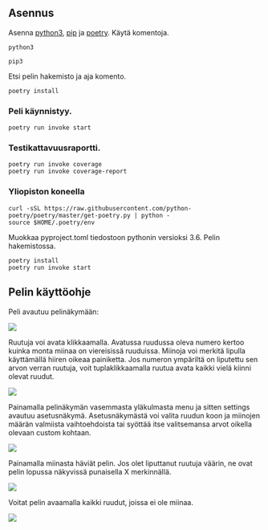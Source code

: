 ## Asennus
Asenna [python3](https://realpython.com/installing-python/), [pip](https://pip.pypa.io/en/stable/installing/) ja [poetry](https://python-poetry.org/docs/).
Käytä komentoja.
```
python3
```
```
pip3
```
Etsi pelin hakemisto ja aja komento.
```
poetry install
```
### Peli käynnistyy.
```
poetry run invoke start
```
### Testikattavuusraportti.
```
poetry run invoke coverage
poetry run invoke coverage-report
```
### Yliopiston koneella
```
curl -sSL https://raw.githubusercontent.com/python-poetry/poetry/master/get-poetry.py | python -
source $HOME/.poetry/env
```
Muokkaa pyproject.toml tiedostoon pythonin versioksi 3.6.
Pelin hakemistossa.
```
poetry install
poetry run invoke start
```

## Pelin käyttöohje
Peli avautuu pelinäkymään:

<img src="https://github.com/ElomaaTapio/ot-harjoitustyo/blob/main/dokumentaatio/kuvat/Kiinni.png">

Ruutuja voi avata klikkaamalla. Avatussa ruudussa oleva numero kertoo kuinka monta miinaa on viereisissä ruuduissa. Miinoja voi merkitä lipulla käyttämällä hiiren oikeaa painiketta. Jos numeron ympäriltä on liputettu sen arvon verran ruutuja, voit tuplaklikkaamalla ruutua avata kaikki vielä kiinni olevat ruudut.

<img src="https://github.com/ElomaaTapio/ot-harjoitustyo/blob/main/dokumentaatio/kuvat/Avattu.png">

Painamalla pelinäkymän vasemmasta yläkulmasta menu ja sitten settings avautuu asetusnäkymä.
Asetusnäkymästä voi valita ruudun koon ja miinojen määrän valmiista vaihtoehdoista tai syöttää itse valitsemansa arvot oikella olevaan custom kohtaan.

<img src="https://github.com/ElomaaTapio/ot-harjoitustyo/blob/main/dokumentaatio/kuvat/Settings.png">

Painamalla miinasta häviät pelin. Jos olet liputtanut ruutuja väärin, ne ovat pelin lopussa näkyvissä punaisella X merkinnällä. 

<img src="https://github.com/ElomaaTapio/ot-harjoitustyo/blob/main/dokumentaatio/kuvat/Häviö.png">

Voitat pelin avaamalla kaikki ruudut, joissa ei ole miinaa.  

<img src="https://github.com/ElomaaTapio/ot-harjoitustyo/blob/main/dokumentaatio/kuvat/Voitto.png">
